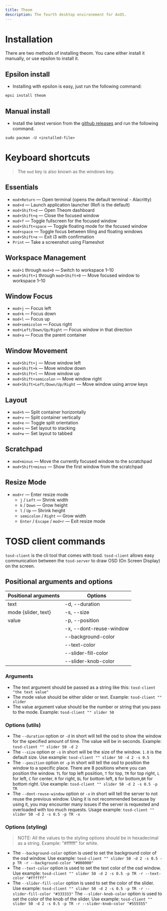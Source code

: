 ```yaml
---
title: Theom
description: The fourth desktop environement for AxOS.
---
```


# Installation

There are two methods of installing theom. You cane either install it manually, or use epsilon to install it.

## Epsilon install

- Installing with epsilon is easy, just run the following command:

```bash
epsi install theom
```

## Manual install

- Install the latest version from the [github releases](https://github.com/AxOS-project/Theom/releases) and run the following command.

```
sudo pacman -U <installed-file>
```

# Keyboard shortcuts

> The `mod` key is also known as the windows key.

## Essentials

- `mod+Return` — Open terminal (opens the default terminal - Alacritty)
- `mod+d` — Launch application launcher (Rofi is the default)
- `mod+Shift+d` — Open Theom dashboard
- `mod+Shift+q` — Close the focused window
- `mod+f` — Toggle fullscreen for the focused window
- `mod+Shift+space` — Toggle floating mode for the focused window
- `mod+space` — Toggle focus between tiling and floating windows
- `mod+Shift+e` — Exit i3 with confirmation
- `Print` — Take a screenshot using Flameshot

## Workspace Management

- `mod+1` through `mod+0` — Switch to workspace 1–10
- `mod+Shift+1` through `mod+Shift+0` — Move focused window to workspace 1–10

## Window Focus

- `mod+j` — Focus left
- `mod+k` — Focus down
- `mod+l` — Focus up
- `mod+semicolon` — Focus right
- `mod+Left/Down/Up/Right` — Focus window in that direction
- `mod+a` — Focus the parent container

## Window Movement

- `mod+Shift+j` — Move window left
- `mod+Shift+k` — Move window down
- `mod+Shift+l` — Move window up
- `mod+Shift+semicolon` — Move window right
- `mod+Shift+Left/Down/Up/Right` — Move window using arrow keys

## Layout

- `mod+h` — Split container horizontally
- `mod+v` — Split container vertically
- `mod+e` — Toggle split orientation
- `mod+s` — Set layout to stacking
- `mod+w` — Set layout to tabbed

## Scratchpad

- `mod+minus` — Move the currently focused window to the scratchpad
- `mod+Shift+minus` — Show the first window from the scratchpad

## Resize Mode

- `mod+r` — Enter resize mode
  - `j` / `Left` — Shrink width
  - `k` / `Down` — Grow height
  - `l` / `Up` — Shrink height
  - `semicolon` / `Right` — Grow width
  - `Enter` / `Escape` / `mod+r` — Exit resize mode

# TOSD client commands

`tosd-client` is the cli tool that comes with tosd. `tosd-client` allows easy communication between the `tosd-server` to draw OSD (On Screen Display) on the screen.

## Positional arguments and options

| Positional arguments | Options                 |
| -------------------- | ----------------------- |
| text                 | -d, --duration          |
| mode {slider, text}  | -s, --size              |
| value                | -p, --position          |
|                      | -x, --dont-reuse-window |
|                      | --background-color      |
|                      | --text-color            |
|                      | --slider-fill-color     |
|                      | --slider-knob-color     |

### Arguments

- The text argument should be passed as a string like this: `tosd-client "the text value"`
- The mode value should be either slider or text. Example: `tosd-client "" slider`
- The value argument value should be the number or string that you pass to the mode. Example: `tosd-client "" slider 50`

### Options (utils)

- The `--duration` option or `-d` in short will tell the osd to show the window for the specified amount of time. The value will be in seconds. Example: `tosd-client "" slider 50 -d 2`
- The `--size` option or `-s` in short will be the size of the window. `1.0` is the default size. Use example: `tosd-client "" slider 50 -d 2 -s 0.5`
- The `--position` option or `-p` in short will tell the osd to position the window to a specific place. There are 8 positions where you can position the window. `TL` for top left posiition, `T` for top, `TR` for top right, `L` for left, `C` for center, `R` for right, `BL` for bottom left, `B` for bottom,`BR` for bottom right. Use example: `tosd-client "" slider 50 -d 2 -s 0.5 -p TR`
- The `--dont-reuse-window` option or `-x` in short will tell the server to not reuse the previous window. Using it is not recommended because by using it, you may encounter many issues if the server is requested and overloaded with too much requests. Usage example: `tosd-client "" slider 50 -d 2 -s 0.5 -p TR -x`

### Options (styling)

> NOTE: All the values to the styling options should be in hexadecimal as a string. Example: "#ffffff" for white.

- The `--background-color` option is used to set the background color of the osd window. Use example: `tosd-client "" slider 50 -d 2 -s 0.5 -p TR -r --background-color "#000000"`
- The `--text-color` option is used to set the text color of the osd window. Use example: `tosd-client "" slider 50 -d 2 -s 0.5 -p TR -r --text-color "#ffffff"`
- The `--slider-fill-color` option is used to set the color of the slider. Use example: `tosd-client "" slider 50 -d 2 -s 0.5 -p TR -r --slider-fill-color "#333333"`
  The `--slider-knob-color` option is used to set the color of the knob of the slider. Use example: `tosd-client "" slider 50 -d 2 -s 0.5 -p TR -r --slider-knob-color "#555555"`
